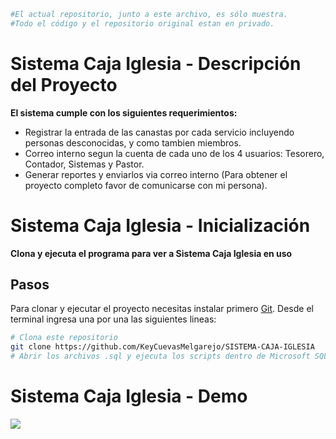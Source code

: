 ```bash
#El actual repositorio, junto a este archivo, es sólo muestra. 
#Todo el código y el repositorio original estan en privado.
```
# Sistema Caja Iglesia - Descripción del Proyecto
**El sistema cumple con los siguientes requerimientos:**
- Registrar la entrada de las canastas por cada servicio incluyendo personas desconocidas, y como tambien miembros.
- Correo interno segun la cuenta de cada uno de los 4 usuarios: Tesorero, Contador, Sistemas y Pastor.
- Generar reportes y enviarlos via correo interno (Para obtener el proyecto completo favor de comunicarse con mi persona).

# Sistema Caja Iglesia - Inicialización

**Clona y ejecuta el programa para ver a Sistema Caja Iglesia en uso**

## Pasos

Para clonar y ejecutar el proyecto necesitas instalar primero [Git](https://git-scm.com). Desde el terminal ingresa una por una las siguientes lineas:

```bash
# Clona este repositorio
git clone https://github.com/KeyCuevasMelgarejo/SISTEMA-CAJA-IGLESIA
# Abrir los archivos .sql y ejecuta los scripts dentro de Microsoft SQL Server
```

# Sistema Caja Iglesia - Demo
![](Demo.gif)
